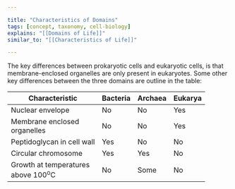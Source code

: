 ```yaml
---

title: "Characteristics of Domains"
tags: [concept, taxonomy, cell-biology]
explains: "[[Domains of Life]]"
similar_to: "[[Characteristics of Life]]"

---
```

The key differences between prokaryotic cells and eukaryotic cells, is that membrane-enclosed organelles are only present in eukaryotes. Some other key differences between the three domains are outline in the table:

| Characteristic                                    | Bacteria | Archaea | Eukarya |
| ------------------------------------------------- | -------- | ------- | ------- |
| Nuclear envelope                                  | No       | No      | Yes     |
| Membrane enclosed<br>organelles                   | No       | No      | Yes     |
| Peptidoglycan in cell wall                        | Yes      | No      | No      |
| Circular chromosome                               | Yes      | Yes     | No      |
| Growth at temperatures <br>above 100<sup>o</sup>C | No       | Some    | No      |
